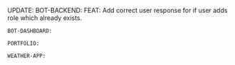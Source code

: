 UPDATE:
    BOT-BACKEND:
      FEAT: Add correct user response for if user adds role which already exists.

    BOT-DASHBOARD:

    PORTFOLIO:

    WEATHER-APP:
